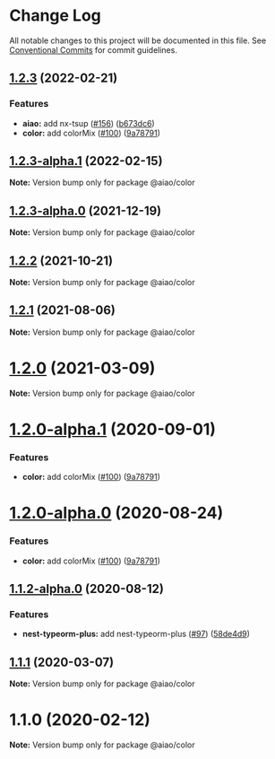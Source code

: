 # Change Log

All notable changes to this project will be documented in this file. See [Conventional Commits](https://conventionalcommits.org) for commit guidelines.

## [1.2.3](https://github.com/aiao-io/aiao/compare/@aiao/color@1.1.2-alpha.0...@aiao/color@1.2.3) (2022-02-21)

### Features

- **aiao:** add nx-tsup ([#156](https://github.com/aiao-io/aiao/issues/156)) ([b673dc6](https://github.com/aiao-io/aiao/commit/b673dc6e8c618f68d27a21928f60c6abd15d1e7d))
- **color:** add colorMix ([#100](https://github.com/aiao-io/aiao/issues/100)) ([9a78791](https://github.com/aiao-io/aiao/commit/9a787914527a202520d1079af59d56fbff7b7bcd))

## [1.2.3-alpha.1](https://github.com/aiao-io/aiao/compare/@aiao/color@1.2.2...@aiao/color@1.2.3-alpha.1) (2022-02-15)

**Note:** Version bump only for package @aiao/color

## [1.2.3-alpha.0](https://github.com/aiao-io/aiao/compare/@aiao/color@1.2.0-alpha.1...@aiao/color@1.2.3-alpha.0) (2021-12-19)

**Note:** Version bump only for package @aiao/color

## [1.2.2](https://github.com/aiao-io/aiao/compare/@aiao/color@1.2.0...@aiao/color@1.2.2) (2021-10-21)

**Note:** Version bump only for package @aiao/color

## [1.2.1](https://github.com/aiao-io/aiao/compare/@aiao/color@1.2.0-alpha.1...@aiao/color@1.2.1) (2021-08-06)

**Note:** Version bump only for package @aiao/color

# [1.2.0](https://github.com/aiao-io/aiao/compare/@aiao/color@1.2.0-alpha.1...@aiao/color@1.2.0) (2021-03-09)

**Note:** Version bump only for package @aiao/color

# [1.2.0-alpha.1](https://github.com/aiao-io/aiao/compare/@aiao/color@1.1.2-alpha.0...@aiao/color@1.2.0-alpha.1) (2020-09-01)

### Features

- **color:** add colorMix ([#100](https://github.com/aiao-io/aiao/issues/100)) ([9a78791](https://github.com/aiao-io/aiao/commit/9a787914527a202520d1079af59d56fbff7b7bcd))

# [1.2.0-alpha.0](https://github.com/aiao-io/aiao/compare/@aiao/color@1.1.2-alpha.0...@aiao/color@1.2.0-alpha.0) (2020-08-24)

### Features

- **color:** add colorMix ([#100](https://github.com/aiao-io/aiao/issues/100)) ([9a78791](https://github.com/aiao-io/aiao/commit/9a787914527a202520d1079af59d56fbff7b7bcd))

## [1.1.2-alpha.0](https://github.com/aiao-io/aiao/compare/@aiao/color@1.1.1...@aiao/color@1.1.2-alpha.0) (2020-08-12)

### Features

- **nest-typeorm-plus:** add nest-typeorm-plus ([#97](https://github.com/aiao-io/aiao/issues/97)) ([58de4d9](https://github.com/aiao-io/aiao/commit/58de4d9f6595824d86f59d4018ea4065c84f58fa))

## [1.1.1](https://github.com/aiao-io/aiao/compare/@aiao/color@1.1.0...@aiao/color@1.1.1) (2020-03-07)

**Note:** Version bump only for package @aiao/color

# 1.1.0 (2020-02-12)

**Note:** Version bump only for package @aiao/color
